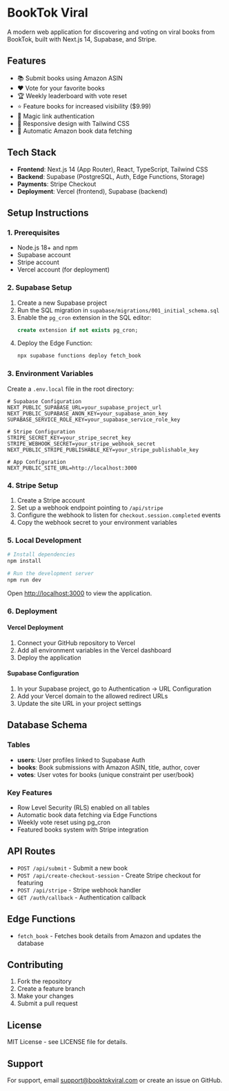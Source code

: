 # BookTok Viral

A modern web application for discovering and voting on viral books from BookTok, built with Next.js 14, Supabase, and Stripe.

## Features

- 📚 Submit books using Amazon ASIN
- ❤️ Vote for your favorite books
- 🏆 Weekly leaderboard with vote reset
- ⭐ Feature books for increased visibility ($9.99)
- 🔐 Magic link authentication
- 📱 Responsive design with Tailwind CSS
- 🚀 Automatic Amazon book data fetching

## Tech Stack

- **Frontend**: Next.js 14 (App Router), React, TypeScript, Tailwind CSS
- **Backend**: Supabase (PostgreSQL, Auth, Edge Functions, Storage)
- **Payments**: Stripe Checkout
- **Deployment**: Vercel (frontend), Supabase (backend)

## Setup Instructions

### 1. Prerequisites

- Node.js 18+ and npm
- Supabase account
- Stripe account
- Vercel account (for deployment)

### 2. Supabase Setup

1. Create a new Supabase project
2. Run the SQL migration in `supabase/migrations/001_initial_schema.sql`
3. Enable the `pg_cron` extension in the SQL editor:
   ```sql
   create extension if not exists pg_cron;
   ```
4. Deploy the Edge Function:
   ```bash
   npx supabase functions deploy fetch_book
   ```

### 3. Environment Variables

Create a `.env.local` file in the root directory:

```env
# Supabase Configuration
NEXT_PUBLIC_SUPABASE_URL=your_supabase_project_url
NEXT_PUBLIC_SUPABASE_ANON_KEY=your_supabase_anon_key
SUPABASE_SERVICE_ROLE_KEY=your_supabase_service_role_key

# Stripe Configuration
STRIPE_SECRET_KEY=your_stripe_secret_key
STRIPE_WEBHOOK_SECRET=your_stripe_webhook_secret
NEXT_PUBLIC_STRIPE_PUBLISHABLE_KEY=your_stripe_publishable_key

# App Configuration
NEXT_PUBLIC_SITE_URL=http://localhost:3000
```

### 4. Stripe Setup

1. Create a Stripe account
2. Set up a webhook endpoint pointing to `/api/stripe`
3. Configure the webhook to listen for `checkout.session.completed` events
4. Copy the webhook secret to your environment variables

### 5. Local Development

```bash
# Install dependencies
npm install

# Run the development server
npm run dev
```

Open [http://localhost:3000](http://localhost:3000) to view the application.

### 6. Deployment

#### Vercel Deployment

1. Connect your GitHub repository to Vercel
2. Add all environment variables in the Vercel dashboard
3. Deploy the application

#### Supabase Configuration

1. In your Supabase project, go to Authentication → URL Configuration
2. Add your Vercel domain to the allowed redirect URLs
3. Update the site URL in your project settings

## Database Schema

### Tables

- **users**: User profiles linked to Supabase Auth
- **books**: Book submissions with Amazon ASIN, title, author, cover
- **votes**: User votes for books (unique constraint per user/book)

### Key Features

- Row Level Security (RLS) enabled on all tables
- Automatic book data fetching via Edge Functions
- Weekly vote reset using pg_cron
- Featured books system with Stripe integration

## API Routes

- `POST /api/submit` - Submit a new book
- `POST /api/create-checkout-session` - Create Stripe checkout for featuring
- `POST /api/stripe` - Stripe webhook handler
- `GET /auth/callback` - Authentication callback

## Edge Functions

- `fetch_book` - Fetches book details from Amazon and updates the database

## Contributing

1. Fork the repository
2. Create a feature branch
3. Make your changes
4. Submit a pull request

## License

MIT License - see LICENSE file for details.

## Support

For support, email support@booktokviral.com or create an issue on GitHub.
